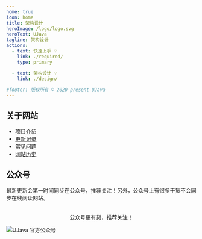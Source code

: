 ```yaml
---
home: true
icon: home
title: 架构设计
heroImage: /logo/logo.svg
heroText: UJava
tagline: 架构设计
actions:
  - text: 快速上手 💡
    link: ./required/
    type: primary

  - text: 架构设计 💡
    link: ./design/
    
#footer: 版权所有 © 2020-present UJava
---
```


## 关于网站

- [项目介绍](./home)
- [更新记录](./project/changelog)
- [常见问题](./required/faq)
- [网站历史](./required/history)

## 公众号
最新更新会第一时间同步在公众号，推荐关注！另外，公众号上有很多干货不会同步在线阅读网站。

<br/>
<div style="text-align: center">公众号更有货，推荐关注！</div>

![UJava 官方公众号](https://ujava.cn/logo/gzh-wz.png)
